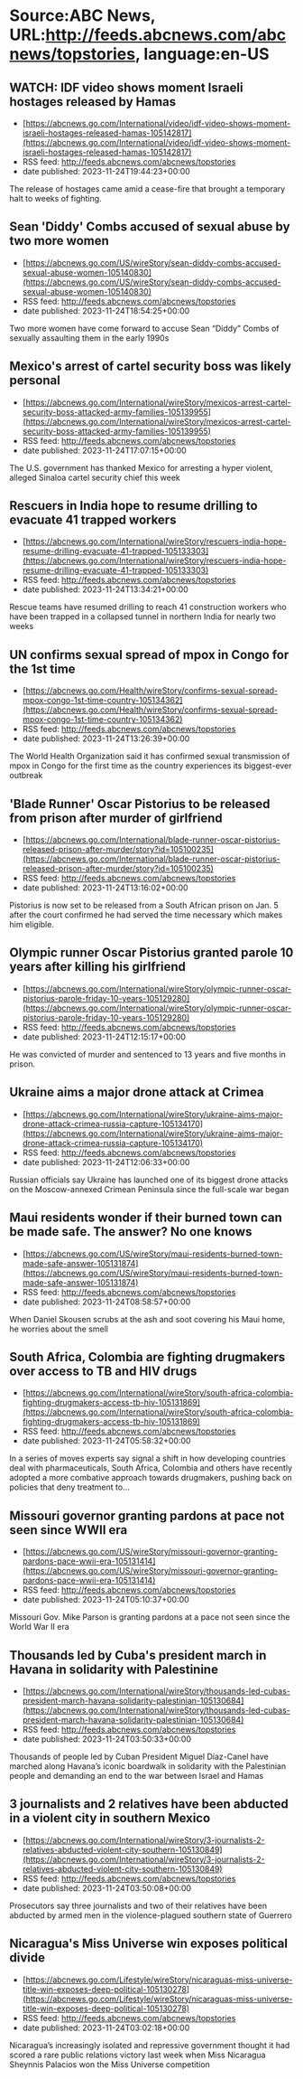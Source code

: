 # Source:ABC News, URL:http://feeds.abcnews.com/abcnews/topstories, language:en-US

## WATCH:  IDF video shows moment Israeli hostages released by Hamas
 - [https://abcnews.go.com/International/video/idf-video-shows-moment-israeli-hostages-released-hamas-105142817](https://abcnews.go.com/International/video/idf-video-shows-moment-israeli-hostages-released-hamas-105142817)
 - RSS feed: http://feeds.abcnews.com/abcnews/topstories
 - date published: 2023-11-24T19:44:23+00:00

The release of hostages came amid a cease-fire that brought a temporary halt to weeks of fighting.

## Sean 'Diddy' Combs accused of sexual abuse by two more women
 - [https://abcnews.go.com/US/wireStory/sean-diddy-combs-accused-sexual-abuse-women-105140830](https://abcnews.go.com/US/wireStory/sean-diddy-combs-accused-sexual-abuse-women-105140830)
 - RSS feed: http://feeds.abcnews.com/abcnews/topstories
 - date published: 2023-11-24T18:54:25+00:00

Two more women have come forward to accuse Sean &ldquo;Diddy&rdquo; Combs of sexually assaulting them in the early 1990s

## Mexico's arrest of cartel security boss was likely personal
 - [https://abcnews.go.com/International/wireStory/mexicos-arrest-cartel-security-boss-attacked-army-families-105139955](https://abcnews.go.com/International/wireStory/mexicos-arrest-cartel-security-boss-attacked-army-families-105139955)
 - RSS feed: http://feeds.abcnews.com/abcnews/topstories
 - date published: 2023-11-24T17:07:15+00:00

The U.S. government has thanked Mexico for arresting a hyper violent, alleged Sinaloa cartel security chief this week

## Rescuers in India hope to resume drilling to evacuate 41 trapped workers
 - [https://abcnews.go.com/International/wireStory/rescuers-india-hope-resume-drilling-evacuate-41-trapped-105133303](https://abcnews.go.com/International/wireStory/rescuers-india-hope-resume-drilling-evacuate-41-trapped-105133303)
 - RSS feed: http://feeds.abcnews.com/abcnews/topstories
 - date published: 2023-11-24T13:34:21+00:00

Rescue teams have resumed drilling to reach 41 construction workers who have been trapped in a collapsed tunnel in northern India for nearly two weeks

## UN confirms sexual spread of mpox in Congo for the 1st time
 - [https://abcnews.go.com/Health/wireStory/confirms-sexual-spread-mpox-congo-1st-time-country-105134362](https://abcnews.go.com/Health/wireStory/confirms-sexual-spread-mpox-congo-1st-time-country-105134362)
 - RSS feed: http://feeds.abcnews.com/abcnews/topstories
 - date published: 2023-11-24T13:26:39+00:00

The World Health Organization said it has confirmed sexual transmission of mpox in Congo for the first time as the country experiences its biggest-ever outbreak

## 'Blade Runner' Oscar Pistorius to be released from prison after murder of girlfriend
 - [https://abcnews.go.com/International/blade-runner-oscar-pistorius-released-prison-after-murder/story?id=105100235](https://abcnews.go.com/International/blade-runner-oscar-pistorius-released-prison-after-murder/story?id=105100235)
 - RSS feed: http://feeds.abcnews.com/abcnews/topstories
 - date published: 2023-11-24T13:16:02+00:00

Pistorius is now set to be released from a South African prison on Jan. 5 after the court confirmed he had served the time necessary which makes him eligible.

## Olympic runner Oscar Pistorius granted parole 10 years after killing his girlfriend
 - [https://abcnews.go.com/International/wireStory/olympic-runner-oscar-pistorius-parole-friday-10-years-105129280](https://abcnews.go.com/International/wireStory/olympic-runner-oscar-pistorius-parole-friday-10-years-105129280)
 - RSS feed: http://feeds.abcnews.com/abcnews/topstories
 - date published: 2023-11-24T12:15:17+00:00

He was convicted of murder and sentenced to 13 years and five months in prison.

## Ukraine aims a major drone attack at Crimea
 - [https://abcnews.go.com/International/wireStory/ukraine-aims-major-drone-attack-crimea-russia-capture-105134170](https://abcnews.go.com/International/wireStory/ukraine-aims-major-drone-attack-crimea-russia-capture-105134170)
 - RSS feed: http://feeds.abcnews.com/abcnews/topstories
 - date published: 2023-11-24T12:06:33+00:00

Russian officials say Ukraine has launched one of its biggest drone attacks on the Moscow-annexed Crimean Peninsula since the full-scale war began

## Maui residents wonder if their burned town can be made safe. The answer? No one knows
 - [https://abcnews.go.com/US/wireStory/maui-residents-burned-town-made-safe-answer-105131874](https://abcnews.go.com/US/wireStory/maui-residents-burned-town-made-safe-answer-105131874)
 - RSS feed: http://feeds.abcnews.com/abcnews/topstories
 - date published: 2023-11-24T08:58:57+00:00

When Daniel Skousen scrubs at the ash and soot covering his Maui home, he worries about the smell

## South Africa, Colombia are fighting drugmakers over access to TB and HIV drugs
 - [https://abcnews.go.com/International/wireStory/south-africa-colombia-fighting-drugmakers-access-tb-hiv-105131869](https://abcnews.go.com/International/wireStory/south-africa-colombia-fighting-drugmakers-access-tb-hiv-105131869)
 - RSS feed: http://feeds.abcnews.com/abcnews/topstories
 - date published: 2023-11-24T05:58:32+00:00

In a series of moves experts say signal a shift in how developing countries deal with pharmaceuticals, South Africa, Colombia and others have recently adopted a more combative approach towards drugmakers, pushing back on policies that deny treatment to...

## Missouri governor granting pardons at pace not seen since WWII era
 - [https://abcnews.go.com/US/wireStory/missouri-governor-granting-pardons-pace-wwii-era-105131414](https://abcnews.go.com/US/wireStory/missouri-governor-granting-pardons-pace-wwii-era-105131414)
 - RSS feed: http://feeds.abcnews.com/abcnews/topstories
 - date published: 2023-11-24T05:10:37+00:00

Missouri Gov. Mike Parson is granting pardons at a pace not seen since the World War II era

## Thousands led by Cuba's president march in Havana in solidarity with Palestinine
 - [https://abcnews.go.com/International/wireStory/thousands-led-cubas-president-march-havana-solidarity-palestinian-105130684](https://abcnews.go.com/International/wireStory/thousands-led-cubas-president-march-havana-solidarity-palestinian-105130684)
 - RSS feed: http://feeds.abcnews.com/abcnews/topstories
 - date published: 2023-11-24T03:50:33+00:00

Thousands of people led by Cuban President Miguel D&iacute;az-Canel have marched along Havana&rsquo;s iconic boardwalk in solidarity with the Palestinian people and demanding an end to the war between Israel and Hamas

## 3 journalists and 2 relatives have been abducted in a violent city in southern Mexico
 - [https://abcnews.go.com/International/wireStory/3-journalists-2-relatives-abducted-violent-city-southern-105130849](https://abcnews.go.com/International/wireStory/3-journalists-2-relatives-abducted-violent-city-southern-105130849)
 - RSS feed: http://feeds.abcnews.com/abcnews/topstories
 - date published: 2023-11-24T03:50:08+00:00

Prosecutors say three journalists and two of their relatives have been abducted by armed men in the violence-plagued southern state of Guerrero

## Nicaragua's Miss Universe win exposes political divide
 - [https://abcnews.go.com/Lifestyle/wireStory/nicaraguas-miss-universe-title-win-exposes-deep-political-105130278](https://abcnews.go.com/Lifestyle/wireStory/nicaraguas-miss-universe-title-win-exposes-deep-political-105130278)
 - RSS feed: http://feeds.abcnews.com/abcnews/topstories
 - date published: 2023-11-24T03:02:18+00:00

Nicaragua&rsquo;s increasingly isolated and repressive government thought it had scored a rare public relations victory last week when Miss Nicaragua Sheynnis Palacios won the Miss Universe competition

